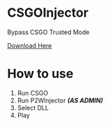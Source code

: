 # CSGOInjector
Bypass CSGO Trusted Mode

[Download Here](https://github.com/pwnmy/P2WInjector-CSGO/releases/download/csgo/P2WInjector.exe)

# How to use
1. Run CSGO
2. Run P2WInjector ***(AS ADMIN)***
3. Select DLL
4. Play

